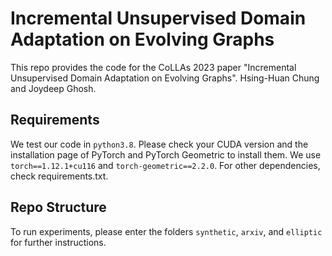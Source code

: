 # Incremental Unsupervised Domain Adaptation on Evolving Graphs
This repo provides the code for the CoLLAs 2023 paper "Incremental Unsupervised Domain Adaptation on Evolving Graphs". Hsing-Huan Chung and Joydeep Ghosh.

## Requirements
We test our code in `python3.8`. Please check your CUDA version and the installation page of PyTorch and PyTorch Geometric to install them. We use `torch==1.12.1+cu116` and `torch-geometric==2.2.0`. For other dependencies, check requirements.txt.

## Repo Structure
To run experiments, please enter the folders `synthetic`, `arxiv`, and `elliptic` for further instructions.
